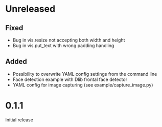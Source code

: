 # Unreleased
## Fixed
- Bug in vis.resize not accepting both width and height
- Bug in vis.put_text with wrong padding handling
## Added
- Possibility to overwrite YAML config settings from the command line
- Face detection example with Dlib frontal face detector
- YAML config for image capturing (see example/capture_image.py)

# 0.1.1
Initial release
